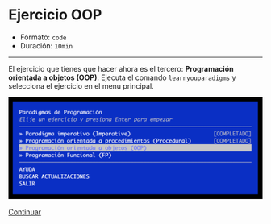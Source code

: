 # Ejercicio OOP

* Formato: `code`
* Duración: `10min`

***

El ejercicio que tienes que hacer ahora es el tercero: **Programación orientada
a objetos (OOP)**. Ejecuta el comando `learnyouparadigms` y selecciona el
ejercicio en el menu principal.

![learnyouparadigms - oop](img/learnyouparadigms-oop.png)

[Continuar](10-fp.md)
